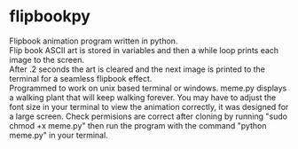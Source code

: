 # flipbookpy 
Flipbook animation program written in python.  
Flip book ASCII art is stored in variables and then a while loop prints each image to the screen.  
After .2 seconds the art is cleared and the next image is printed to the terminal for a seamless flipbook effect.  
Programmed to work on unix based terminal or windows.  meme.py displays a walking plant that will keep walking forever.
You may have to adjust the font size in your terminal to view the animation correctly, it was designed for a large screen.
Check permisions are correct after cloning by running "sudo chmod +x meme.py" then run the program with the command "python meme.py" in your terminal.
